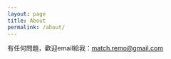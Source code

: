 ```yaml
---
layout: page
title: About
permalink: /about/
---
```


有任何問題，歡迎email給我：[match.remo@gmail.com](mailto:match.remo@gmail.com)